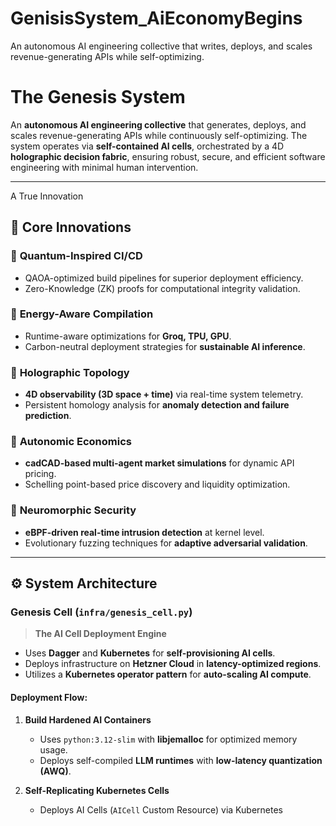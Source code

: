 # GenisisSystem_AiEconomyBegins
An autonomous AI engineering collective that writes, deploys, and scales revenue-generating APIs while self-optimizing. 

# The Genesis System

An **autonomous AI engineering collective** that generates, deploys, and scales revenue-generating APIs while continuously self-optimizing. The system operates via **self-contained AI cells**, orchestrated by a 4D **holographic decision fabric**, ensuring robust, secure, and efficient software engineering with minimal human intervention.

---

A True Innovation

## 🚀 Core Innovations

### 🔹 **Quantum-Inspired CI/CD**
- QAOA-optimized build pipelines for superior deployment efficiency.
- Zero-Knowledge (ZK) proofs for computational integrity validation.

### 🔹 **Energy-Aware Compilation**
- Runtime-aware optimizations for **Groq, TPU, GPU**.
- Carbon-neutral deployment strategies for **sustainable AI inference**.

### 🔹 **Holographic Topology**
- **4D observability (3D space + time)** via real-time system telemetry.
- Persistent homology analysis for **anomaly detection and failure prediction**.

### 🔹 **Autonomic Economics**
- **cadCAD-based multi-agent market simulations** for dynamic API pricing.
- Schelling point-based price discovery and liquidity optimization.

### 🔹 **Neuromorphic Security**
- **eBPF-driven real-time intrusion detection** at kernel level.
- Evolutionary fuzzing techniques for **adaptive adversarial validation**.

---

## ⚙️ System Architecture

### **Genesis Cell** (`infra/genesis_cell.py`)
> **The AI Cell Deployment Engine**
- Uses **Dagger** and **Kubernetes** for **self-provisioning AI cells**.
- Deploys infrastructure on **Hetzner Cloud** in **latency-optimized regions**.
- Utilizes a **Kubernetes operator pattern** for **auto-scaling AI compute**.

#### **Deployment Flow:**
1. **Build Hardened AI Containers**
   - Uses `python:3.12-slim` with **libjemalloc** for optimized memory usage.
   - Deploys self-compiled **LLM runtimes** with **low-latency quantization (AWQ)**.
  
2. **Self-Replicating Kubernetes Cells**
   - Deploys AI Cells (`AICell` Custom Resource) via Kubernetes
  
